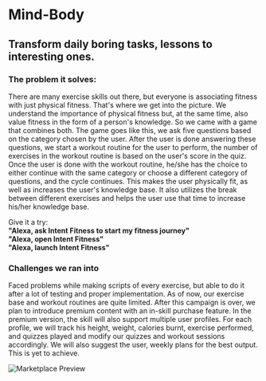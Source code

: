 # Mind-Body
## Transform daily boring tasks, lessons to interesting ones.

### The problem it solves:

There are many exercise skills out there, but everyone is associating fitness with just physical fitness. That's where we get into the picture. We understand the importance of physical fitness but, at the same time, also value fitness in the form of a person's knowledge. So we came with a game that combines both. The game goes like this, we ask five questions based on the category chosen by the user. After the user is done answering these questions, we start a workout routine for the user to perform, the number of exercises in the workout routine is based on the user's score in the quiz. Once the user is done with the workout routine, he/she has the choice to either continue with the same category or choose a different category of questions, and the cycle continues. This makes the user physically fit, as well as increases the user's knowledge base. It also utilizes the break between different exercises and helps the user use that time to increase his/her knowledge base.

Give it a try:    
<b>"Alexa, ask Intent Fitness to start my fitness journey"</b>  
<b>"Alexa, open Intent Fitness"</b>   
<b>"Alexa, launch Intent Fitness"</b>   

### Challenges we ran into

Faced problems while making scripts of every exercise, but able to do it after a lot of testing and proper implementation. As of now, our exercise base and workout routines are quite limited. After this campaign is over, we plan to introduce premium content with an in-skill purchase feature. In the premium version, the skill will also support multiple user profiles. For each profile, we will track his height, weight, calories burnt, exercise performed, and quizzes played and modify our quizzes and workout sessions accordingly. We will also suggest the user, weekly plans for the best output.
This is yet to achieve.

![Marketplace Preview](https://echo-backgrounds.s3.ap-south-1.amazonaws.com/Screenshot+from+2020-06-20+22-18-15.png)
